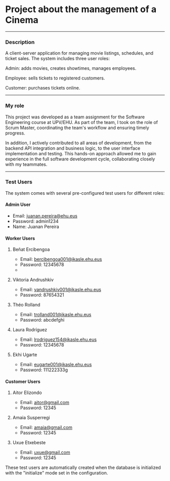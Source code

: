 # Project about the management of a Cinema
---
### Description
A client-server application for managing movie listings, schedules, and ticket sales.
The system includes three user roles:

Admin: adds movies, creates showtimes, manages employees.

Employee: sells tickets to registered customers.

Customer: purchases tickets online.

---
### My role

This project was developed as a team assignment for the Software Engineering course at UPV/EHU.
As part of the team, I took on the role of Scrum Master, coordinating the team's workflow and ensuring timely progress.

In addition, I actively contributed to all areas of development, from the backend API integration and business logic, to the user interface implementation and testing.
This hands-on approach allowed me to gain experience in the full software development cycle, collaborating closely with my teammates.

---

### Test Users

The system comes with several pre-configured test users for different roles:

#### Admin User

- Email: juanan.pereira@ehu.eus
- Password: admin1234
- Name: Juanan Pereira

#### Worker Users

1. Beñat Ercibengoa

   - Email: bercibengoa001@ikasle.ehu.eus
   - Password: 12345678
   - 
2. Viktoria Andrushkiv

   - Email: vandrushkiv001@ikasle.ehu.eus
   - Password: 87654321

3. Théo Rolland

   - Email: trolland001@ikasle.ehu.eus
   - Password: abcdefghi

4. Laura Rodríguez

   - Email: lrodriguez154@ikasle.ehu.eus
   - Password: 12345678

5. Ekhi Ugarte
   - Email: eugarte001@ikasle.ehu.eus
   - Password: 111222333g

#### Customer Users

1. Aitor Elizondo

   - Email: aitor@gmail.com
   - Password: 12345

2. Amaia Susperregi

   - Email: amaia@gmail.com
   - Password: 12345

3. Uxue Etxebeste
   - Email: uxue@gmail.com
   - Password: 12345

These test users are automatically created when the database is initialized with the "initialize" mode set in the configuration.
